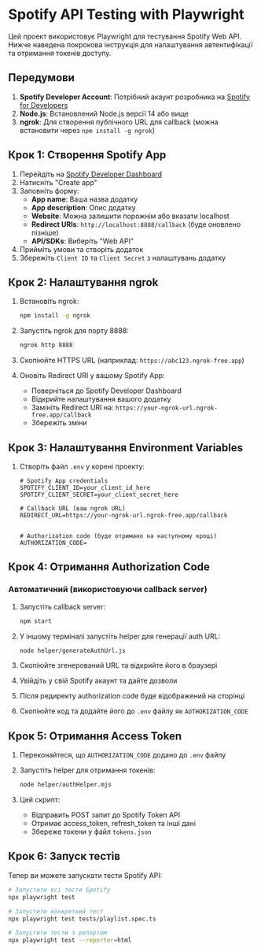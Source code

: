 # Spotify API Testing with Playwright

Цей проект використовує Playwright для тестування Spotify Web API. Нижче наведена покрокова інструкція для налаштування автентифікації та отримання токенів доступу.

## Передумови

1. **Spotify Developer Account**: Потрібний акаунт розробника на [Spotify for Developers](https://developer.spotify.com/)
2. **Node.js**: Встановлений Node.js версії 14 або вище
3. **ngrok**: Для створення публічного URL для callback (можна встановити через `npm install -g ngrok`)

## Крок 1: Створення Spotify App

1. Перейдіть на [Spotify Developer Dashboard](https://developer.spotify.com/dashboard)
2. Натисніть "Create app"
3. Заповніть форму:
   - **App name**: Ваша назва додатку
   - **App description**: Опис додатку
   - **Website**: Можна залишити порожнім або вказати localhost
   - **Redirect URIs**: `http://localhost:8888/callback` (буде оновлено пізніше)
   - **API/SDKs**: Виберіть "Web API"
4. Прийміть умови та створіть додаток
5. Збережіть `Client ID` та `Client Secret` з налаштувань додатку

## Крок 2: Налаштування ngrok

1. Встановіть ngrok:

   ```bash
   npm install -g ngrok
   ```

2. Запустіть ngrok для порту 8888:

   ```bash
   ngrok http 8888
   ```

3. Скопіюйте HTTPS URL (наприклад: `https://abc123.ngrok-free.app`)

4. Оновіть Redirect URI у вашому Spotify App:
   - Поверніться до Spotify Developer Dashboard
   - Відкрийте налаштування вашого додатку
   - Замініть Redirect URI на: `https://your-ngrok-url.ngrok-free.app/callback`
   - Збережіть зміни

## Крок 3: Налаштування Environment Variables

1. Створіть файл `.env` у корені проекту:

   ```env
   # Spotify App credentials
   SPOTIFY_CLIENT_ID=your_client_id_here
   SPOTIFY_CLIENT_SECRET=your_client_secret_here

   # Callback URL (ваш ngrok URL)
   REDIRECT_URL=https://your-ngrok-url.ngrok-free.app/callback


   # Authorization code (буде отримано на наступному кроці)
   AUTHORIZATION_CODE=
   ```

## Крок 4: Отримання Authorization Code

### Автоматичний (використовуючи callback server)

1. Запустіть callback server:

   ```bash
   npm start
   ```

2. У іншому терміналі запустіть helper для генерації auth URL:

   ```bash
   node helper/generateAuthUrl.js
   ```

3. Скопіюйте згенерований URL та відкрийте його в браузері
4. Увійдіть у свій Spotify акаунт та дайте дозволи
5. Після редиректу authorization code буде відображений на сторінці
6. Скопіюйте код та додайте його до `.env` файлу як `AUTHORIZATION_CODE`

## Крок 5: Отримання Access Token

1. Переконайтеся, що `AUTHORIZATION_CODE` додано до `.env` файлу
2. Запустіть helper для отримання токенів:

   ```bash
   node helper/authHelper.mjs
   ```

3. Цей скрипт:
   - Відправить POST запит до Spotify Token API
   - Отримає access_token, refresh_token та інші дані
   - Збереже токени у файл `tokens.json`

## Крок 6: Запуск тестів

Тепер ви можете запускати тести Spotify API:

```bash
# Запустити всі тести Spotify
npx playwright test

# Запустити конкретний тест
npx playwright test tests/playlist.spec.ts

# Запустити тести з репортом
npx playwright test --reporter=html
```
